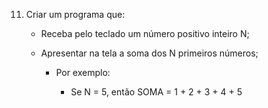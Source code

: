 11)	Criar um programa que:

    - Receba pelo teclado um número positivo inteiro N;
    
    - Apresentar na tela a soma dos N primeiros números;
    
        - Por exemplo: 
        
            - Se N = 5, então SOMA = 1 + 2 + 3 + 4 + 5